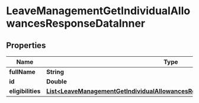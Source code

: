 

# LeaveManagementGetIndividualAllowancesResponseDataInner


## Properties

| Name | Type | Description | Notes |
|------------ | ------------- | ------------- | -------------|
|**fullName** | **String** |  |  [optional] |
|**id** | **Double** |  |  [optional] |
|**eligibilities** | [**List&lt;LeaveManagementGetIndividualAllowancesResponseDataInnerEligibilitiesInner&gt;**](LeaveManagementGetIndividualAllowancesResponseDataInnerEligibilitiesInner.md) |  |  [optional] |



